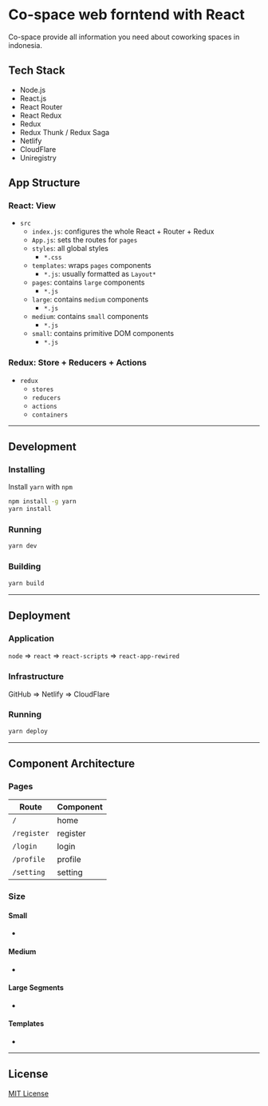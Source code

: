 # Co-space web forntend with React

Co-space provide all information you need about coworking spaces in indonesia.

## Tech Stack

- Node.js
- React.js
- React Router
- React Redux
- Redux
- Redux Thunk / Redux Saga
- Netlify
- CloudFlare
- Uniregistry

## App Structure

### React: View

- `src`
  - `index.js`: configures the whole React + Router + Redux
  - `App.js`: sets the routes for `pages`
  - `styles`: all global styles
    - `*.css`
  - `templates`: wraps `pages` components
    - `*.js`: usually formatted as `Layout*`
  - `pages`: contains `large` components
    - `*.js`
  - `large`: contains `medium` components
    - `*.js`
  - `medium`: contains `small` components
    - `*.js`
  - `small`: contains primitive DOM components
    - `*.js`

### Redux: Store + Reducers + Actions

- `redux`
  - `stores`
  - `reducers`
  - `actions`
  - `containers`

--------------------------------------------------------------------------------

## Development

### Installing

Install `yarn` with `npm`

```sh
npm install -g yarn
yarn install
```

### Running

```sh
yarn dev
```

### Building

```sh
yarn build
```

--------------------------------------------------------------------------------

## Deployment

### Application

`node` => `react` => `react-scripts` => `react-app-rewired`

### Infrastructure

GitHub => Netlify => CloudFlare

### Running

```sh
yarn deploy
```

--------------------------------------------------------------------------------

## Component Architecture

### Pages

| Route       | Component
|-------------|----------
| `/`         | home
| `/register` | register
| `/login`    | login
| `/profile`  | profile
| `/setting`  | setting

### Size

#### Small

-

#### Medium

-

#### Large Segments

-

#### Templates

-

--------------------------------------------------------------------------------

## License

[MIT License](./LICENSE)
